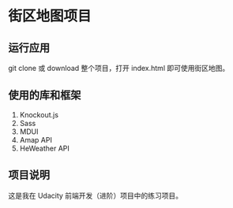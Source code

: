 # 街区地图项目

## 运行应用

git clone 或 download 整个项目，打开 index.html 即可使用街区地图。

## 使用的库和框架

1. Knockout.js
2. Sass
3. MDUI
4. Amap API
5. HeWeather API

## 项目说明

这是我在 Udacity 前端开发（进阶）项目中的练习项目。